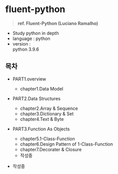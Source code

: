  # fluent-python

> **ref. Fluent-Python (Luciano Ramalho)**

- Study python in depth
- language : python
- version : <br>
    python 3.9.6 

## 목차
- PART1.overview
    - chapter1.Data Model

- PART2.Data Structures
    - chapter2.Array & Sequence
    - chapter3.Dictionary & Set
    - chapter4.Text & Byte

- PART3.Function As Objects
    - chapter5.1-Class-Function
    - chapter6.Design Pattern of 1-Class-Function
    - chapter7.Decorater & Closure 
    - 작성중

- 작성중
